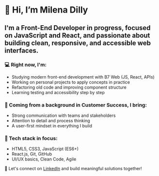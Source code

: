 # 👋 Hi, I’m Milena Dilly

## I'm a Front-End Developer in progress, focused on JavaScript and React, and passionate about building clean, responsive, and accessible web interfaces.

### 💻 Right now, I'm:
- Studying modern front-end development with B7 Web (JS, React, APIs)
- Working on personal projects to apply concepts in practice
- Refactoring old code and improving component structure
- Learning testing and accessibility step by step

### 🚀 Coming from a background in Customer Success, I bring:
- Strong communication with teams and stakeholders
- Attention to detail and process thinking
- A user-first mindset in everything I build

### 📌 Tech stack in focus:
- HTML5, CSS3, JavaScript (ES6+)
- React.js, Git, GitHub
- UI/UX basics, Clean Code, Agile

🔗 Let's connect on [LinkedIn](https://www.linkedin.com/in/dillymilena) and build meaningful solutions together!
